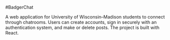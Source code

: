 #BadgerChat

A web application for University of Wisconsin–Madison students to connect through chatrooms. Users can create accounts, sign in securely with an authentication system, and make or delete posts. The project is built with React.
